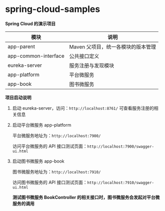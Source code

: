 # spring-cloud-samples

**Spring Cloud 的演示项目**

| 模块                 | 说明                               |
| -------------------- | ---------------------------------- |
| app-parent           | Maven 父项目，统一各模块的版本管理 |
| app-common-interface | 公共接口定义                       |
| eureka-server        | 服务注册与发现模块                 |
| app-platform         | 平台微服务                         |
| app-book             | 图书微服务                         |

**项目启动说明**

1. 启动 eureka-server，访问：`http://localhost:8761/` 可查看服务注册的相关信息

2. 启动平台微服务 app-platform

   平台微服务地址为：`http://localhost:7900/`

   访问平台微服务的 API 接口测试页面：`http://localhost:7900/swagger-ui.html`

3. 启动图书微服务 app-book

   图书微服务地址为：`http://localhost:7910/`

   访问图书微服务的 API 接口测试页面：`http://localhost:7910/swagger-ui.html`

   **测试图书微服务 BookController 的相关接口时，图书微服务会发起对平台微服务的调用**

